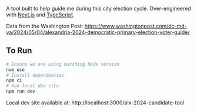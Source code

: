 A tool built to help guide me during this city election cycle. Over-engineered with [Next.js](https://nextjs.org/) and [TypeScript](https://www.typescriptlang.org/).

Data from the Washington Post: https://www.washingtonpost.com/dc-md-va/2024/05/04/alexandria-2024-democratic-primary-election-voter-guide/

## To Run

```bash
# Ensure we are using matching Node version
nvm use
# Install dependencies
npm ci
# Run local dev site
npm run dev
```

Local dev site available at: http://localhost:3000/alx-2024-candidate-tool
